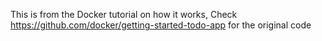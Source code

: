 This is from the Docker tutorial on how it works,
Check https://github.com/docker/getting-started-todo-app for the original code


